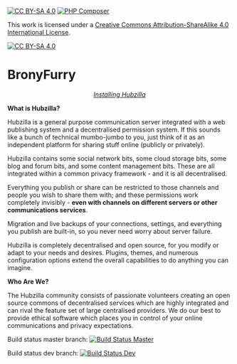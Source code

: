[![CC BY-SA 4.0][cc-by-sa-shield]][cc-by-sa]
[![PHP Composer](https://github.com/DarkShyMW/bronyfurry.github.com/actions/workflows/php.yml/badge.svg)](https://github.com/DarkShyMW/bronyfurry.github.com/actions/workflows/php.yml)


This work is licensed under a
[Creative Commons Attribution-ShareAlike 4.0 International License][cc-by-sa].

[![CC BY-SA 4.0][cc-by-sa-image]][cc-by-sa]

[cc-by-sa]: http://creativecommons.org/licenses/by-sa/4.0/
[cc-by-sa-image]: https://licensebuttons.net/l/by-sa/4.0/88x31.png
[cc-by-sa-shield]: https://img.shields.io/badge/License-CC%20BY--SA%204.0-lightgrey.svg

BronyFurry
===========================


<p align="center" markdown="1">
<em><a href="https://framagit.org/hubzilla/core/blob/master/install/INSTALL.txt">Installing Hubzilla</a></em> 
</p>

**What is Hubzilla?**

Hubzilla is a general purpose communication server integrated with a web publishing system and a decentralised permission system. If this sounds like a bunch of technical mumbo-jumbo to you, just think of it as an independent platform for sharing stuff online (publicly or privately). 

Hubzilla contains some social network bits, some cloud storage bits, some blog and forum bits, and some content management bits. These are all integrated within a common privacy framework - and it is all decentralised. 

Everything you publish or share can be restricted to those channels and people you wish to share them with; and these permissions work completely invisibly - **even with channels on different servers or other communications services**.

Migration and live backups of your connections, settings, and everything you publish are built-in, so you never need worry about server failure. 

Hubzilla is completely decentralised and open source, for you modify or adapt to your needs and desires. Plugins, themes, and numerous configuration options extend the overall capabilities to do anything you can imagine. 


**Who Are We?**

The Hubzilla community consists of passionate volunteers creating an open source commons of decentralised services which are highly integrated and can rival the feature set of large centralised providers. We do our best to provide ethical software which places you in control of your online communications and privacy expectations.

Build status master branch:
[![Build Status Master](https://framagit.org/hubzilla/core/badges/master/build.svg)](https://framagit.org/hubzilla/core/badges/master/build.svg)

Build status dev branch:
[![Build Status Dev](https://framagit.org/hubzilla/core/badges/dev/build.svg)](https://framagit.org/hubzilla/core/badges/dev/build.svg)

